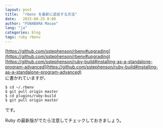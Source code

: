 ```yaml
---
layout: post
title:  "rbenv を最新に追従する方法"
date:   2015-08-25 8:00
author: "FUNABARA Masao"
lang: "ja"
categories: blog
tags: ruby rbenv
---
```


[https://github.com/sstephenson/rbenv#upgrading](https://github.com/sstephenson/rbenv#upgrading)  
[https://github.com/sstephenson/ruby-build#installing-as-a-standalone-program-advanced](https://github.com/sstephenson/ruby-build#installing-as-a-standalone-program-advanced)  
に書かれていますが、


    $ cd ~/.rbenv
    $ git pull origin master
    $ cd plugins/ruby-build
    $ git pull origin master

です。

Ruby の最新版がでたら注意してチェックしておきましょう。

